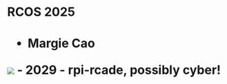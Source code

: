 <h1>RCOS 2025<h1>

- Margie Cao
<img src= https://en.meming.world/images/en/6/6e/Surprised_Pikachu.jpg>
- 2029
- rpi-rcade, possibly cyber!
